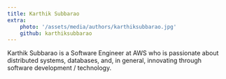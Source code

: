 ```yaml
---
title: Karthik Subbarao
extra:
    photo: '/assets/media/authors/karthiksubbarao.jpg'
    github: karthiksubbarao
---
```


Karthik Subbarao is a Software Engineer at AWS who is passionate about distributed systems, databases, and, in general, innovating through software development / technology.
